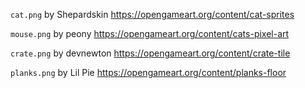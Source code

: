 `cat.png` by Shepardskin <https://opengameart.org/content/cat-sprites>

`mouse.png` by peony <https://opengameart.org/content/cats-pixel-art>

`crate.png` by devnewton <https://opengameart.org/content/crate-tile>

`planks.png` by Lil Pie <https://opengameart.org/content/planks-floor>